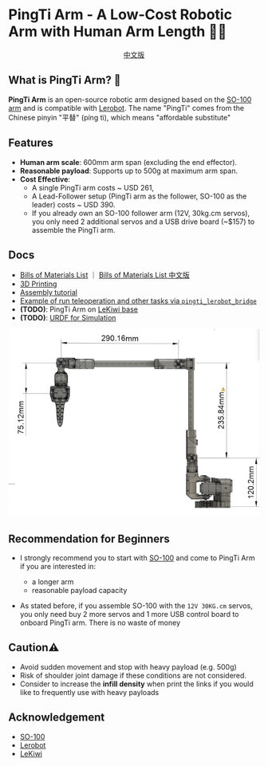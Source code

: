 # PingTi Arm - A Low-Cost Robotic Arm with Human Arm Length 🤖💪

<center> <a href=./docs/README_CN.md> 中文版 </a> </center>

## What is PingTi Arm? 🤔

**PingTi Arm** is an open-source robotic arm designed based on the [SO-100 arm](https://github.com/TheRobotStudio/SO-ARM100) and is compatible with [Lerobot](https://github.com/huggingface/lerobot). The name "PingTi" comes from the Chinese pinyin "平替" (píng tì), which means "affordable substitute"

## Features 
- **Human arm scale**: 600mm arm span (excluding the end effector).
- **Reasonable payload**: Supports up to 500g at maximum arm span.
- **Cost Effective**: 
  - A single PingTi arm costs ~ USD 261, 
  - A Lead-Follower setup (PingTi arm as the follower, SO-100 as the leader) costs ~ USD 390.
  - If you already own an SO-100 follower arm (12V, 30kg.cm servos), you only need 2 additional servos and a USB drive board (~$157) to assemble the PingTi arm.


## Docs
- [Bills of Materials List](./docs/BOM_List.md) ｜ [Bills of Materials List 中文版](./docs/BOM_List_CN.md)
- [3D Printing](./docs/3d_print.md)
- [Assembly tutorial](./docs/Assembe_tutorial.md)
- [Example of run teleoperation and other tasks via `pingti_lerobot_bridge`](https://github.com/nomorewzx/pingti_lerobot_bridge)
- **(TODO)**: PingTi Arm on [LeKiwi base](https://github.com/SIGRobotics-UIUC/LeKiwi)
- **(TODO)**: [URDF for Simulation](./docs/URDF_SIM.md)

![The Right View of PingTi Arm](./drawings/PingTi_Arm_RightView_V1_20250218.jpg)

## Recommendation for Beginners

- I strongly recommend you to start with [SO-100](https://github.com/TheRobotStudio/SO-ARM100) and come to PingTi Arm if you are interested in:
    - a longer arm
    - reasonable payload capacity

- As stated before, if you assemble SO-100 with the `12V 30KG.cm` servos, you only need buy 2 more servos and 1 more USB control board to onboard PingTi arm. There is no waste of money

## Caution⚠️
- Avoid sudden movement and stop with heavy payload (e.g. 500g)
- Risk of shoulder joint damage if these conditions are not considered.
- Consider to increase the **infill density** when print the links if you would like to frequently use with heavy payloads


## Acknowledgement

- [SO-100](https://github.com/TheRobotStudio/SO-ARM100)
- [Lerobot](https://github.com/huggingface/lerobot)
- [LeKiwi](https://github.com/SIGRobotics-UIUC/LeKiwi)